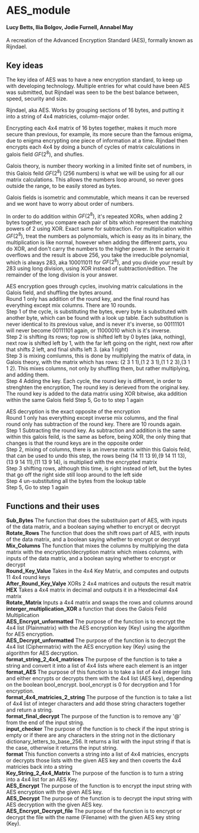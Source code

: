# AES_module
#### Lucy Betts, Ilia Bolgov, Jodie Furnell, Annabel May
A recreation of the Advanced Encryption Standard (AES), formally known as Rijndael.

## Key ideas

The key idea of AES was to have a new encryption standard, to keep up with developing technology. Multiple entries for what could have been AES was submitted, but Rijndael was seen to be the best balance between, speed, security and size.


Rijndael, aka AES. Works by grouping sections of 16 bytes, and putting it into a string of 4x4 matricies, column-major order. 

Encrypting each 4x4 matrix of 16 bytes together, makes it much more secure than previous, for example, its more secure than the famous enigma, due to enigma encrypting one piece of information at a time.
Rijndael then encrypts each 4x4 by doing a bunch of cycles of matrix calculations in galois field $GF(2^8)$, and shufles.

Galois theory, is number theory working in a limited finite set of numbers, in this Galois feild $GF(2^8)$ (256 numbers) is what we will be using for all our matrix calculations. 
This allows the numbers loop around, so never goes outside the range, to be easily stored as bytes. 

Galois fields is isometric and commutable, which means it can be reversed and we wont have to worry about order of numbers.


In order to do addition within $GF(2^8)$, it's repeated XORs, when adding 2 bytes together, you compare each pair of bits which represent the matching powers of 2 using XOR. Exact same for subtraction.
For multiplication within $GF(2^8)$, treat the numbers as polynomials, which is easy as its in binary, the multiplication is like normal, however when adding the different parts, you do XOR, and don't carry the numbers to the higher power. In the sernario it overflows and the result is above 256, you take the irreducible polynomial, which is always 283, aka 100011011 for $GF(2^8)$, and you divide your result by 283 using long division, using XOR instead of subtraction/edition. The remainder of the long division is your answer.


AES encryption goes through cycles, involving matrix calculations in the Galois field, and shuffling the bytes around.<br />
Round 1 only has addition of the round key, and the final round has everything except mix columns. There are 10 rounds.<br />
Step 1 of the cycle, is substituting the bytes, every byte is substituted with another byte, which can be found with a look up table. Each substitution is never identical to its previous value, and is never it's inverse, so 00111101 will never become 00111101 again, or 11000010 which is it's inverse.<br />
Step 2 is shifting its rows; top row is shifted left by 0 bytes (aka, nothing), next row is shifted left by 1, with the far left going on the right, next row after that shifts 2 left, and final shifts left 3. (aka 1 right)<br />
Step 3 is mixing comlumns, this is done by multiplying the matrix of data, in Galois theory, with the matrix which has rows: (2 3 1 1),(1 2 3 1),(1 1 2 3),(3 1 1 2). This mixes columns, not only by shuffling them, but rather multiplying, and adding them.<br />
Step 4 Adding the key. Each cycle, the round key is different, in order to strenghten the encryption, The round key is derieved from the original key. The round key is added to the data matrix using XOR bitwise, aka addition within the same Galois field
Step 5, Go to to step 1 again

AES decryption is the exact opposite of the encryption<br />
Round 1 only has everything except inverse mix columns, and the final round only has subtraction of the round key. There are 10 rounds again.<br />
Step 1 Subtracting the round key. As subtraction and addition is the same within this galois feild, is the same as before, being XOR, the only thing that changes is that the round keys are in the opposite order<br />
Step 2, mixing of columns, there is an inverse matrix within this Galois feild, that can be used to undo this step, the rows being (14 11 13 9),(9 14 11 13),(13 9 14 11),(11 13 9 14), is multiplied with the encrypted matrix<br />
Step 3 shifting rows, although this time, is right instead of left, but the bytes that go off the right side still loop around to the left side<br />
Step 4 un-substituting all the bytes from the lookup table<br />
Step 5, Go to step 1 again

## Functions and their uses

**Sub_Bytes** The function that does the substituion part of AES, with inputs of the data matrix, and a boolean saying whether to encrypt or decrypt<br />
**Rotate_Rows** The function that does the shift rows part of AES, with inputs of the data matrix, and a boolean saying whether to encrypt or decrypt<br />
**Mix_Columns** The function that mixes the columns by multiplying the data matrix with the encryption/decryption matrix which mixes columns, with inputs of the data matrix, and a boolean saying whether to encrypt or decrypt<br />
**Round_Key_Value** Takes in the 4x4 Key Matrix, and computes and outputs 11 4x4 round keys<br />
**After_Round_Key_Valye** XORs 2 4x4 matrices and outputs the result matrix<br />
**HEX** Takes a 4x4 matrix in decimal and outputs it in a Hexdecimal 4x4 matrix<br />
**Rotate_Matrix** Inputs a 4x4 matrix and swaps the rows and columns around<br />
**interger_multiplication_XOR** a function that does the Galois Feild Multiplication<br />
**AES_Encrypt_unformatted** The purpose of the function is to encrypt the 4x4 list (Plainmatrix) with the AES encryption key (Key) using the algorithm for AES encryption.<br /> 
**AES_Decrypt_unformatted** The purpose of the function is to decrypt the 4x4 list (Ciphermatrix) with the AES encryption key (Key) using the algorithm for AES decryption.<br /> 
**format_string_2_4x4_matrices** The purpose of the function is to take a string and convert it into a list of 4x4 lists where each element is an intger<br />
**format_AES** The purpose of this function is to take a list of 4x4 integer lists and either encrypts or decrypts them with the 4x4 list (AES key), depending on the boolean bool_encrypt.
bool_encrypt is 0 for decryption and 1 for encryption.<br />
**format_4x4_matricies_2_string** The purpose of the function is to take a list of 4x4 list of integer characters and add those string characters together and return a string.<br />
**format_final_decrypt** The purpose of the function is to remove any '@' from the end of the input string.<br />
**input_checker** The purpose of the function is to check if the input string is empty or if there are any characters in the string not in the dictionary dictionary_letters_to_base_256. It returns a list with the input string if that is the case, otherwise it returns the input string.<br />
**format** This function converts a string into a list of 4x4 matricies, encrypts or decrypts those lists with the given AES key and then coverts the 4x4 matricies back into a string<br />
**Key_String_2_4x4_Matrix** The purpose of the function is to turn a string into a 4x4 list for an AES Key.<br />
**AES_Encrypt** The purpose of the function is to encrypt the input string with AES encryption with the given AES key.<br />
**AES_Decrypt** The purpose of the function is to decrypt the input string with AES decryption with the given AES key.<br />
**AES_Encrypt_Decrypt_file** The purpose of the function is to encrypt or decrypt the file with the name (Filename) with the given AES key string (Key).<br />

